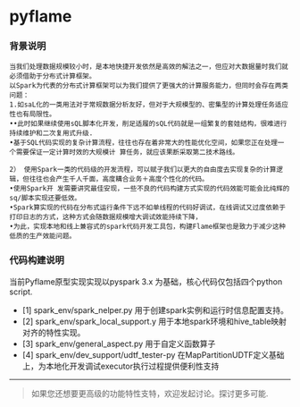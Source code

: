 # pyflame

### 背景说明

```textmate
当我们处理数据规模较小时，是本地快捷开发依然是高效的解法之一，但应对大数据量时我们就必须借助于分布式计算框架。
以Spark为代表的分布式计算框架可以为我们提供了更强大的计算服务能力，但同时会存在两类问题：
1.如saL化的一类用法对于常规数据分析友好，但对于大规模型的、密集型的计算处理任务适应性也有局限性。
••此时如果继续使用sQL脚本化开发，削足适履的sQL代码就是一组繁复的套娃结构，很难进行持续维护和二次复用式升级.
•基于SQL代码实现的复杂计算流程，往往也存在着非常大的性能优化空间，如果您正在处理一个需要保证一定计算时效的大规模计 算任务，就应该果断采取第二技术路线。

2） 使用Spark一类的代码级的开发流程，可以赋子我们以更大的自由度去实现复杂的计算逻辑，但往往也会产生千人千面，高度耩合业务＋高度个性化的代码。
•使用Spark开 发需要讲究最佳安现，一些不良的代码构建方式实现的代码效能可能会比纯辉的sq/脚本实现还要低效。
•Spark算实现的代码在分布式运行条件下远不如单线程的代码好调试，在线调试又过度依赖于打印日志的方式，这种方式会随数据规模增大调试效能持续下降，
•为此，实现本地和线上兼容式的spark代码开发工具包，构建Flame框架也是致力于减少这种低质的生产效能问题。
```

### 代码构建说明

当前Pyflame原型实现实现以pyspark 3.x 为基础，核心代码仅包括四个python script.
- [1] spark_env/spark_nelper.py
  用于创建spark实例和运行时信息配置支持。
- [2] spark_env/spark_local_support.y
  用于本地spark环境和hive_table映射对齐的特性实现。
- [3] spark_env/general_aspect.py
  用于自定义函数算子
- [4] spark_env/dev_support/udtf_tester-py
  在MapPartitionUDTF定义基础上，为本地化开发调试executor执行过程提供便利性支持


-----------

> 如果您还想要更高级的功能特性支特，欢迎发起讨论。探讨更多可能.
